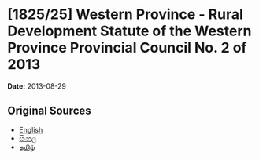 # [1825/25] Western Province - Rural Development Statute of the Western Province Provincial Council No. 2 of 2013

**Date:** 2013-08-29

## Original Sources

- [English](https://documents.gov.lk/view/extra-gazettes/2013/8/1825-25_E.pdf)
- [සිංහල](https://documents.gov.lk/view/extra-gazettes/2013/8/1825-25_S.pdf)
- [தமிழ்](https://documents.gov.lk/view/extra-gazettes/2013/8/1825-25_T.pdf)

